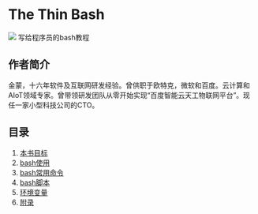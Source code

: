 # The Thin Bash
[![](https://img.shields.io/badge/license-MIT-green.svg)](LICENSE)
写给程序员的bash教程

## 作者简介
金蒙，十六年软件及互联网研发经验。曾供职于欧特克，微软和百度。云计算和AIoT领域专家。曾带领研发团队从零开始实现“百度智能云天工物联网平台”。现任一家小型科技公司的CTO。

## 目录
1. [本书目标](lesson0.md)
1. [bash使用](lesson1.md)
1. [bash常用命令](lesson2.md)
1. [bash脚本](lesson3.md)
1. [环境变量](lesson4.md)
1. [附录](appendix.md)
